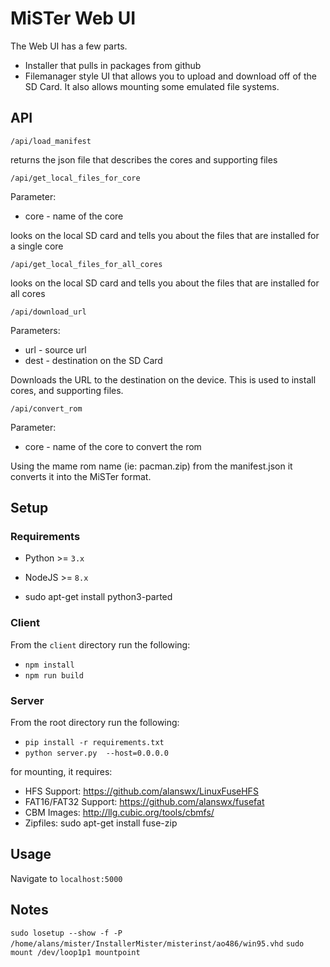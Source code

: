# MiSTer Web UI

The Web UI has a few parts. 

+ Installer that pulls in packages from github
+ Filemanager style UI that allows you to upload and download off of the SD Card. It also allows mounting some emulated file systems.

## API

` /api/load_manifest `

returns the json file that describes the cores and supporting files

` /api/get_local_files_for_core `

Parameter: 
* core - name of the core

looks on the local SD card and tells you about the files that are installed for a single core

` /api/get_local_files_for_all_cores `

looks on the local SD card and tells you about the files that are installed for all cores

` /api/download_url `

Parameters:
* url - source url
* dest - destination on the SD Card

Downloads the URL to the destination on the device. This is used to install cores, and supporting files.

` /api/convert_rom `

Parameter:
* core - name of the core to convert the rom 

Using the mame rom name (ie: pacman.zip) from the manifest.json it converts it into the MiSTer format.



## Setup

### Requirements

* Python >= `3.x`
* NodeJS >= `8.x`

* sudo apt-get install python3-parted

### Client

From the `client` directory run the following:

* `npm install`
* `npm run build`

### Server

From the root directory run the following:

* `pip install -r requirements.txt`
* `python server.py  --host=0.0.0.0`

for mounting, it requires:
* HFS Support: https://github.com/alanswx/LinuxFuseHFS
* FAT16/FAT32 Support: https://github.com/alanswx/fusefat
* CBM Images: http://llg.cubic.org/tools/cbmfs/
* Zipfiles: sudo apt-get install fuse-zip

## Usage

Navigate to `localhost:5000`


## Notes
 `sudo losetup --show -f -P /home/alans/mister/InstallerMister/misterinst/ao486/win95.vhd`
 `sudo mount /dev/loop1p1 mountpoint`
